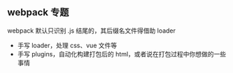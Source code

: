 ## webpack 专题

webpack 默认只识别 .js 结尾的，其后缀名文件得借助 loader

- 手写 loader，处理 css、vue 文件等
- 手写 plugins，自动化构建打包后的 html，或者说在打包过程中你想做的一些事情
